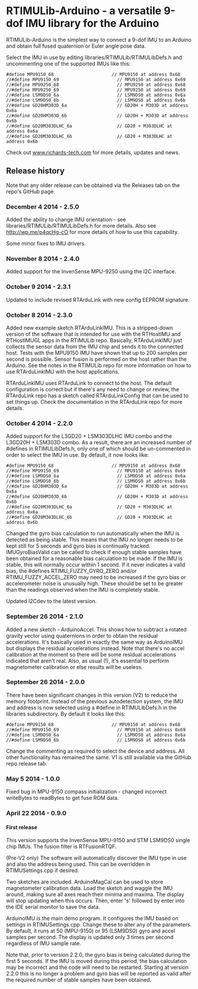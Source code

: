 # RTIMULib-Arduino - a versatile 9-dof IMU library for the Arduino

RTIMULib-Arduino is the simplest way to connect a 9-dof IMU to an Arduino and obtain full fused quaternion or Euler angle pose data.

Select the IMU in use by editing libraries/RTIMULib/RTIMULibDefs.h and uncommenting one of the supported IMUs like this:

	#define MPU9150_68                      // MPU9150 at address 0x68
	//#define MPU9150_69                      // MPU9150 at address 0x69
	//#define MPU9250_68                      // MPU9250 at address 0x68
	//#define MPU9250_69                      // MPU9250 at address 0x69
	//#define LSM9DS0_6a                      // LSM9DS0 at address 0x6a
	//#define LSM9DS0_6b                      // LSM9DS0 at address 0x6b
	//#define GD20HM303D_6a                   // GD20H + M303D at address 0x6a
	//#define GD20HM303D_6b                   // GD20H + M303D at address 0x6b
	//#define GD20M303DLHC_6a                 // GD20 + M303DLHC at address 0x6a
	//#define GD20M303DLHC_6b                 // GD20 + M303DLHC at address 0x6b

Check out www.richards-tech.com for more details, updates and news.

## Release history

Note that any older release can be obtained via the Releases tab on the repo's GitHub page.

### December 4 2014 - 2.5.0

Added the ability to change IMU orientation - see libraries/RTIMULib/RTIMULibDefs.h for more details. Also see http://wp.me/p4qcHg-cO for more details of how to use this capability.

Some minor fixes to IMU drivers.

### November 8 2014 - 2.4.0

Added support for the InvenSense MPU-9250 using the I2C interface.

### October 9 2014 - 2.3.1

Updated to include revised RTArduLink with new config EEPROM signature.

### October 8 2014 - 2.3.0

Added new example sketch RTArduLinkIMU. This is a stripped-down version of the software that is intended for use with the RTHostIMU and RTHostIMUGL apps in the RTIMULib repo. Basically, RTArduLinkIMU just collects the sensor data from the IMU chip and sends it to the connected host. Tests with the MPU9150 IMU have shown that up to 200 samples per second is possible. Sensor fusion is performed on the host rather than the Arduino. See the notes in the RTIMULib repo for more information on how to use RTArduLinkIMU with the host applications.

RTArduLinkIMU uses RTArduLink to connect to the host. The default configuration is correct but if there's any need to change or review, the RTArduLink repo has a sketch called RTArduLinkConfig that can be used to set things up. Check the documentation in the RTArduLink repo for more details.

### October 4 2014 - 2.2.0

Added support for the L3GD20 + LSM303DLHC IMU combo and the L3GD20H + LSM303D combo. As a result, there are an increased number of #defines in RTIMULibDefs.h, only one of which should be un-commented in order to select the IMU in use. By default, it now looks like:

	#define MPU9150_68                      // MPU9150 at address 0x68
	//#define MPU9150_69                      // MPU9150 at address 0x69
	//#define LSM9DS0_6a                      // LSM9DS0 at address 0x6a
	//#define LSM9DS0_6b                      // LSM9DS0 at address 0x6b
	//#define GD20HM303D_6a                   // GD20H + M303D at address 0x6a
	//#define GD20HM303D_6b                   // GD20H + M303D at address 0x6b
	//#define GD20M303DLHC_6a                 // GD20 + M303DLHC at address 0x6a
	//#define GD20M303DLHC_6b                 // GD20 + M303DLHC at address 0x6b

Changed the gyro bias calculation to run automatically when the IMU is detected as being stable. This means
that the IMU no longer needs to be kept still for 5 seconds and gyro bias is continually tracked. IMUGyroBiasValid can be called to check if enough stable samples have been obtained for a reasonable bias calculation to be made. If the IMU is stable, this will normally occur within 1 second. If it never indicates a valid bias, the #defines RTIMU_FUZZY_GYRO_ZERO and/or RTIMU_FUZZY_ACCEL_ZERO may need to be increased if the gyro bias or accelerometer noise is unusually high. These should be set to be greater than the readings observed when the IMU is completely stable.

Updated I2Cdev to the latest version.

### September 26 2014 - 2.1.0

Added a new sketch - ArduinoAccel. This shows how to subtract a rotated gravity vector using quaternions
in order to obtain the residual accelerations. It's basically used in exactly the same way as ArduinoIMU but
displays the residual accelerations instead. Note that there's no accel calibration at the moment so there 
will be some residual accelerations indicated that aren't real. Also, as usual (!), it's essential to perform
magnetometer calibration or else results will be useless.

### September 26 2014 - 2.0.0

There have been significant changes in this version (V2) to reduce the memory footprint. Instead of the previous
autodetection system, the IMU and address is now selected using a #define in RTIMULibDefs.h in the libraries
subdirectory. By default it looks like this:

	#define MPU9150_68                      // MPU9150 at address 0x68
	//#define MPU9150_69                      // MPU9150 at address 0x69
	//#define LSM9DS0_6a                      // LSM9DS0 at address 0x6a
	//#define LSM9DS0_6b                      // LSM9DS0 at address 0x6b

Change the commenting as required to select the device and address. All other functionality has remained the same. V1 is still available via the GitHub repo release tab.

### May 5 2014 - 1.0.0

Fixed bug in MPU-9150 compass initialization - changed incorrect writeBytes to readBytes to get fuse ROM data.

### April 22 2014 - 0.9.0

#### First release

This version supports the InvenSense MPU-9150 and STM LSM9DS0 single chip IMUs. The fusion filter is RTFusionRTQF.

(Pre-V2 only) The software will automatically discover the IMU type in use and also the address being used. This can be overridden in RTIMUSettings.cpp if desired.

Two sketches are included. ArduinoMagCal can be used to store magnetometer calibration data. Load the sketch and waggle the IMU around, making sure all axes reach their minima and maxima. The display will stop updating when this occurs. Then, enter 's' followed by enter into the IDE serial monitor to save the data.

ArduinoIMU is the main demo program. It configures the IMU based on settings in RTIMUSettings.cpp. Change these to alter any of the parameters. By default, it runs at 50 (MPU-9150) or 95 (LSM9DS0) gyro and accel samples per second. The display is updated only 3 times per second regardless of IMU sample rate.

Note that, prior to version 2.2.0, the gyro bias is being calculated during the first 5 seconds. If the IMU is moved during this period, the bias calculation may be incorrect and the code will need to be restarted. Starting at version 2.2.0 this is no longer a problem and gyro bias will be reported as valid after the required number of stable samples have been obtained.
